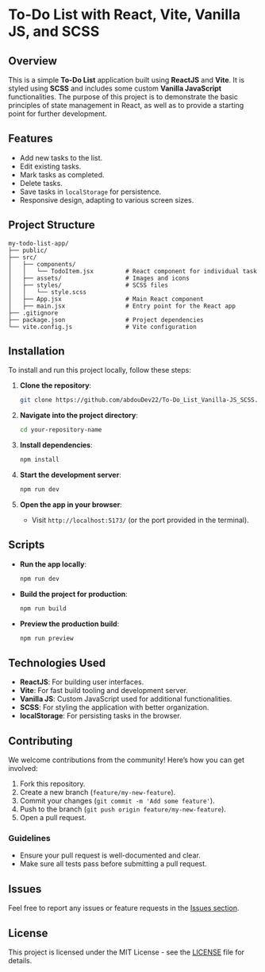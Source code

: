 # To-Do List with React, Vite, Vanilla JS, and SCSS

## Overview

This is a simple **To-Do List** application built using **ReactJS** and **Vite**. It is styled using **SCSS** and includes some custom **Vanilla JavaScript** functionalities. The purpose of this project is to demonstrate the basic principles of state management in React, as well as to provide a starting point for further development.

## Features

- Add new tasks to the list.
- Edit existing tasks.
- Mark tasks as completed.
- Delete tasks.
- Save tasks in `localStorage` for persistence.
- Responsive design, adapting to various screen sizes.
  
## Project Structure

```
my-todo-list-app/
├── public/
├── src/
│   ├── components/
│   │   └── TodoItem.jsx         # React component for individual task
│   ├── assets/                  # Images and icons
│   ├── styles/                  # SCSS files
│   │   └── style.scss
│   ├── App.jsx                  # Main React component
│   ├── main.jsx                 # Entry point for the React app
├── .gitignore
├── package.json                 # Project dependencies
└── vite.config.js               # Vite configuration
```

## Installation

To install and run this project locally, follow these steps:

1. **Clone the repository**:
   ```bash
   git clone https://github.com/abdouDev22/To-Do_List_Vanilla-JS_SCSS.git
   ```

2. **Navigate into the project directory**:
   ```bash
   cd your-repository-name
   ```

3. **Install dependencies**:
   ```bash
   npm install
   ```

4. **Start the development server**:
   ```bash
   npm run dev
   ```

5. **Open the app in your browser**:
   - Visit `http://localhost:5173/` (or the port provided in the terminal).

## Scripts

- **Run the app locally**:
  ```bash
  npm run dev
  ```

- **Build the project for production**:
  ```bash
  npm run build
  ```

- **Preview the production build**:
  ```bash
  npm run preview
  ```

## Technologies Used

- **ReactJS**: For building user interfaces.
- **Vite**: For fast build tooling and development server.
- **Vanilla JS**: Custom JavaScript used for additional functionalities.
- **SCSS**: For styling the application with better organization.
- **localStorage**: For persisting tasks in the browser.

## Contributing

We welcome contributions from the community! Here’s how you can get involved:

1. Fork this repository.
2. Create a new branch (`feature/my-new-feature`).
3. Commit your changes (`git commit -m 'Add some feature'`).
4. Push to the branch (`git push origin feature/my-new-feature`).
5. Open a pull request.

### Guidelines

- Ensure your pull request is well-documented and clear.
- Make sure all tests pass before submitting a pull request.

## Issues

Feel free to report any issues or feature requests in the [Issues section](https://github.com/abdouDev22/To-Do_List_Vanilla-JS_SCSS/issues).

## License

This project is licensed under the MIT License - see the [LICENSE](LICENSE) file for details.